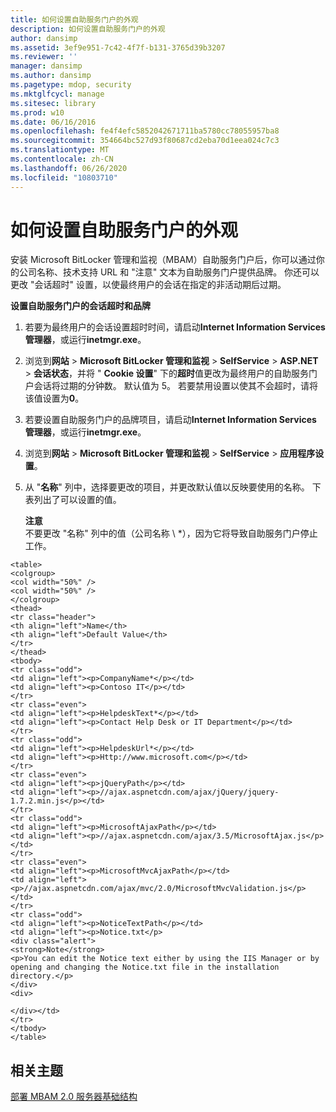```yaml
---
title: 如何设置自助服务门户的外观
description: 如何设置自助服务门户的外观
author: dansimp
ms.assetid: 3ef9e951-7c42-4f7f-b131-3765d39b3207
ms.reviewer: ''
manager: dansimp
ms.author: dansimp
ms.pagetype: mdop, security
ms.mktglfcycl: manage
ms.sitesec: library
ms.prod: w10
ms.date: 06/16/2016
ms.openlocfilehash: fe4f4efc5852042671711ba5780cc78055957ba8
ms.sourcegitcommit: 354664bc527d93f80687cd2eba70d1eea024c7c3
ms.translationtype: MT
ms.contentlocale: zh-CN
ms.lasthandoff: 06/26/2020
ms.locfileid: "10803710"
---
```

# 如何设置自助服务门户的外观


安装 Microsoft BitLocker 管理和监视（MBAM）自助服务门户后，你可以通过你的公司名称、技术支持 URL 和 "注意" 文本为自助服务门户提供品牌。 你还可以更改 "会话超时" 设置，以使最终用户的会话在指定的非活动期后过期。

**设置自助服务门户的会话超时和品牌**

1.  若要为最终用户的会话设置超时时间，请启动**Internet Information Services 管理器**，或运行**inetmgr.exe**。

2.  浏览到**网站** &gt; **Microsoft BitLocker 管理和监视** &gt; **SelfService** &gt; **ASP.NET** &gt; **会话状态**，并将 " **Cookie 设置**" 下的**超时**值更改为最终用户的自助服务门户会话将过期的分钟数。 默认值为 5。 若要禁用设置以使其不会超时，请将该值设置为**0**。

3.  若要设置自助服务门户的品牌项目，请启动**Internet Information Services 管理器**，或运行**inetmgr.exe**。

4.  浏览到**网站** &gt; **Microsoft BitLocker 管理和监视** &gt; **SelfService** &gt; **应用程序设置**。

5.  从 "**名称**" 列中，选择要更改的项目，并更改默认值以反映要使用的名称。 下表列出了可以设置的值。

    **注意**  
    不要更改 "名称" 列中的值（公司名称 \ *），因为它将导致自助服务门户停止工作。



~~~
<table>
<colgroup>
<col width="50%" />
<col width="50%" />
</colgroup>
<thead>
<tr class="header">
<th align="left">Name</th>
<th align="left">Default Value</th>
</tr>
</thead>
<tbody>
<tr class="odd">
<td align="left"><p>CompanyName*</p></td>
<td align="left"><p>Contoso IT</p></td>
</tr>
<tr class="even">
<td align="left"><p>HelpdeskText*</p></td>
<td align="left"><p>Contact Help Desk or IT Department</p></td>
</tr>
<tr class="odd">
<td align="left"><p>HelpdeskUrl*</p></td>
<td align="left"><p>Http://www.microsoft.com</p></td>
</tr>
<tr class="even">
<td align="left"><p>jQueryPath</p></td>
<td align="left"><p>//ajax.aspnetcdn.com/ajax/jQuery/jquery-1.7.2.min.js</p></td>
</tr>
<tr class="odd">
<td align="left"><p>MicrosoftAjaxPath</p></td>
<td align="left"><p>//ajax.aspnetcdn.com/ajax/3.5/MicrosoftAjax.js</p></td>
</tr>
<tr class="even">
<td align="left"><p>MicrosoftMvcAjaxPath</p></td>
<td align="left"><p>//ajax.aspnetcdn.com/ajax/mvc/2.0/MicrosoftMvcValidation.js</p></td>
</tr>
<tr class="odd">
<td align="left"><p>NoticeTextPath</p></td>
<td align="left"><p>Notice.txt</p>
<div class="alert">
<strong>Note</strong>  
<p>You can edit the Notice text either by using the IIS Manager or by opening and changing the Notice.txt file in the installation directory.</p>
</div>
<div>

</div></td>
</tr>
</tbody>
</table>
~~~



## 相关主题


[部署 MBAM 2.0 服务器基础结构](deploying-the-mbam-20-server-infrastructure-mbam-2.md)









